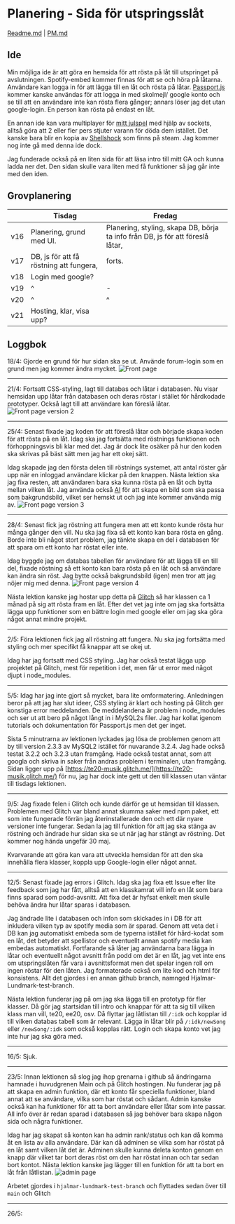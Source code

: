 # Planering - Sida för utspringsslåt

[Readme.md](/README.md) | [PM.md](/PM.md)

## Ide

Min möjliga ide är att göra en hemsida för att rösta på låt till utspringet på avslutningen. Spotify-embed kommer finnas för att se och höra på låtarna. Användare kan logga in för att lägga till en låt och rösta på låtar. [Passport.js](https://www.npmjs.com/package/passport) kommer kanske användas för att logga in med skolmejl/ google konto och se till att en användare inte kan rösta flera gånger; annars löser jag det utan google-login. En person  kan rösta på endast en låt. 

En annan ide kan vara multiplayer för [mitt julspel](https://github.com/Hjalmar-Lundmark/te20-spel) med hjälp av sockets, alltså göra att 2 eller fler pers stjuter varann för döda dem istället. Det kanske bara blir en kopia av [Shellshock](https://store.steampowered.com/app/326460/ShellShock_Live/) som finns på steam. Jag kommer nog inte gå med denna ide dock. 

Jag funderade också på en liten sida för att läsa intro till mitt GA och kunna ladda ner det. Den sidan skulle vara liten med få funktioner så jag går inte med den iden. 

## Grovplanering 

|   | Tisdag  | Fredag  |
|---|---|---|
| v16  | Planering, grund med UI.  | Planering, styling, skapa DB, börja ta info från DB, js för att föreslå låtar,  |
| v17  | DB, js för att få röstning att fungera,   | forts.  |
| v18  | Login med google?  |   |
| v19  | ^  | -  |
| v20  | ^  | ^  |
| v21  | Hosting, klar, visa upp?  |   |


## Loggbok
18/4: Gjorde en grund för hur sidan ska se ut. Använde forum-login som en grund men jag kommer ändra mycket.
![Front page](/public/images/frontPage.jpg "Front page")

***

21/4: Fortsatt CSS-styling, lagt till databas och låtar i databasen. Nu visar hemsidan upp låtar från databasen och deras röstar i stället för hårdkodade prototyper. Också lagt till att användare kan föreslå låtar. 
![Front page version 2](/public/images/frontPage_v2.jpg "Front page version 2")

***

25/4: Senast fixade jag koden för att föreslå låtar och började skapa koden för att rösta på en låt. Idag ska jag fortsätta med röstnings funktionen och förhoppningsvis bli klar med det. Jag är dock lite osäker på hur den koden ska skrivas på bäst sätt men jag har ett okej sätt. 

Idag skapade jag den första delen till röstnings systemet, att antal röster går upp när en inloggad användare klickar på den knappen. Nästa lektion ska jag fixa resten, att användaren bara ska kunna rösta på en låt och bytta mellan vilken låt. Jag använda också [AI](https://hotpot.ai/art-generator) för att skapa en bild som ska passa som bakgrundsbild, vilket ser hemskt ut och jag inte kommer använda mig av. 
![Front page version 3](/public/images/frontPage_v3.jpg "Front page version 3")

***

28/4: Senast fick jag röstning att fungera men att ett konto kunde rösta hur många gånger den vill. Nu ska jag fixa så ett konto kan bara rösta en gång. Borde inte bli något stort problem, jag tänkte skapa en del i databasen för att spara om ett konto har röstat eller inte. 

Idag byggde jag om databas tabellen för användare för att lägga till en till del, fixade röstning så ett konto kan bara rösta på en låt och så användare kan ändra sin röst. Jag bytte också bakgrundsbild (igen) men tror att jag nöjer mig med denna. 
![Front page version 4](/public/images/frontPage_v4.jpg "Front page version 4")

Nästa lektion kanske jag hostar upp detta på [Glitch](https://glitch.com/) så har klassen ca 1 månad på sig att rösta fram en låt. Efter det vet jag inte om jag ska fortsätta lägga upp funktioner som en bättre login med google eller om jag ska göra något annat mindre projekt. 

***

2/5: Föra lektionen fick jag all röstning att fungera. Nu ska jag fortsätta med styling och mer specifikt få knappar att se okej ut. 

Idag har jag fortsatt med CSS styling. Jag har också testat lägga upp projektet på Glitch, mest för repetition i det, men får ut error med något djupt i node_modules. 

***

5/5: Idag har jag inte gjort så mycket, bara lite omformatering. Anledningen beror på att jag har slut ideer, CSS styling är klart och hosting på Glitch ger konstiga error meddelanden. De meddelandena är problem i node_modules och ser ut att bero på något långt in i MySQL2s filer. 
Jag har kollat igenom tutorials och dokumentation för Passport.js men det ger inget. 

Sista 5 minutrarna av lektionen lyckades jag lösa de problemen genom att by till version 2.3.3 av MySQL2 istället för nuvarande 3.2.4. Jag hade också testat 3.2.2 och 3.2.3 utan framgång. Hade också testat annat, som att googla och skriva in saker från andras problem i terminalen, utan framgång. Sidan ligger upp på [https://te20-musik.glitch.me/](https://te20-musik.glitch.me/) för nu, jag har dock inte gett ut den till klassen utan väntar till tisdags lektionen. 

***

9/5: Jag fixade felen i Glitch och kunde därför ge ut hemsidan till klassen. Problemen med Glitch var bland annat skumma saker med npm paket, ett som inte fungerade förrän jag återinstallerade den och ett där nyare versioner inte fungerar. Sedan la jag till funktion för att jag ska stänga av röstning och ändrade hur sidan ska se ut när jag har stängt av röstning. Det kommer nog hända ungefär 30 maj. 

Kvarvarande att göra kan vara att utveckla hemsidan för att den ska innehålla flera klasser, koppla upp Google-login eller något annat.  

***

12/5: Senast fixade jag errors i Glitch. Idag ska jag fixa ett Issue efter lite feedback som jag har fått, alltså att en klasskamrat vill info en låt som bara finns sparad som podd-avsnitt. Att fixa det är hyfsat enkelt men skulle behöva ändra hur låtar sparas i databasen.

Jag ändrade lite i databasen och infon som skickades in i DB för att inkludera vilken typ av spotify media som är sparad. Genom att veta det i DB kan jag automatiskt embeda som de typerna istället för hård-kodat som en låt, det betyder att spellistor och eventuellt annan spotify media kan embedas automatiskt. Fortfarande så låter jag användarna bara lägga in låtar och eventuellt något avsnitt från podd om det är en låt, jag vet inte ens om utspringslåten får vara i avsnittsformat men det spelar ingen roll om ingen röstar för den låten. Jag formaterade också om lite kod och html för konsistens. Allt det gjordes i en annan github branch, namnged Hjalmar-Lundmark-test-branch. 

Nästa lektion funderar jag på om jag ska lägga till en prototyp för fler klasser. Då gör jag startsidan till intro och knappar för att ta sig till vilken klass man vill, te20, ee20, osv. Då flyttar jag låtlistan till ```/:idk``` och kopplar id till vilken databas tabell som är relevant. Lägga in låtar blir på ```/:idk/newSong``` eller ```/newSong/:idk``` som också kopplas rätt. Login och skapa konto vet jag inte hur jag ska göra med. 

***

16/5: Sjuk. 

***

23/5: Innan lektionen så slog jag ihop grenarna i github så ändringarna hamnade i huvudgrenen Main och på Glitch hostingen. Nu funderar jag på att skapa en admin funktion, där ett konto får speciella funktioner, bland annat att se användare, vilka som har röstat och sådant. Admin kanske också kan ha funktioner för att ta bort användare eller låtar som inte passar. All info över är redan sparad i databasen så jag behöver bara skapa någon sida och några funktioner. 

Idag har jag skapat så konton kan ha admin rank/status och kan då komma åt en lista av alla användare. Där kan då adminen se vilka som har röstat på en låt samt vilken låt det är. Adminen skulle kunna deleta konton genom en knapp där vilket tar bort deras röst om den har röstat innan och tar sedan bort kontot. Nästa lektion kanske jag lägger till en funktion för att ta bort en låt från låtlistan. 
![admin page](/public/images/admin.jpg "Admin page")

Arbetet gjordes i ```hjalmar-lundmark-test-branch``` och flyttades sedan över till ```main``` och Glitch

***

26/5: 